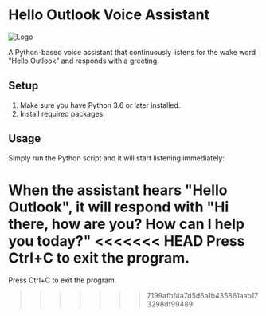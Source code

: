 # Hello Outlook Voice Assistant

![Logo](https://logos-world.net/wp-content/uploads/2021/02/Outlook-Emblem.png)


A Python-based voice assistant that continuously listens for the wake word "Hello Outlook" and responds with a greeting.

## Setup

1. Make sure you have Python 3.6 or later installed.
2. Install required packages:

## Usage

Simply run the Python script and it will start listening immediately:

When the assistant hears "Hello Outlook", it will respond with "Hi there, how are you? How can I help you today?"
<<<<<<< HEAD
Press Ctrl+C to exit the program. 
=======
Press Ctrl+C to exit the program. 
>>>>>>> 7199afbf4a7d5d6a1b435861aab173298df99489

